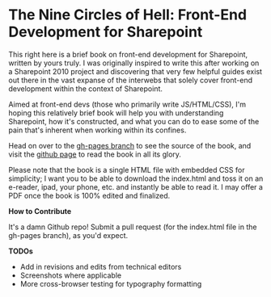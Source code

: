 # The Nine Circles of Hell: Front-End Development for Sharepoint

This right here is a brief book on front-end development for Sharepoint, written by yours truly. I was originally inspired to write this after working on a Sharepoint 2010 project and discovering that very few helpful guides exist out there in the vast expanse of the interwebs that solely cover front-end development within the context of Sharepoint.

Aimed at front-end devs (those who primarily write JS/HTML/CSS), I'm hoping this relatively brief book will help you with understanding Sharepoint, how it's constructed, and what you can do to ease some of the pain that's inherent when working within its confines.

Head on over to the [gh-pages branch](https://github.com/jkymarsh/theninecirclesofhell/tree/gh-pages) to see the source of the book, and visit the [github page](http://jkymarsh.com/theninecirclesofhell/) to read the book in all its glory.

Please note that the book is a single HTML file with embedded CSS for simplicity; I want you to be able to download the index.html and toss it on an e-reader, ipad, your phone, etc. and instantly be able to read it. I may offer a PDF once the book is 100% edited and finalized.

**How to Contribute**

It's a damn Github repo! Submit a pull request (for the index.html file in the gh-pages branch), as you'd expect.

**TODOs**

- Add in revisions and edits from technical editors
- Screenshots where applicable
- More cross-browser testing for typography formatting